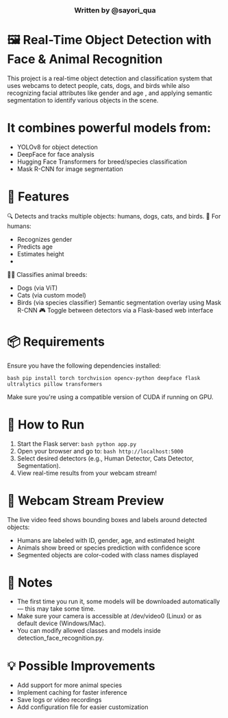 <div align="center">
  <h3>Written by @sayori_qua</h3>
</div>

# 🖼️ Real-Time Object Detection with Face & Animal Recognition
This project is a real-time object detection and classification system that uses webcams to detect people, cats, dogs, and birds while also recognizing facial attributes like gender and age , and applying semantic segmentation to identify various objects in the scene.

# It combines powerful models from:
- YOLOv8 for object detection
- DeepFace for face analysis
- Hugging Face Transformers for breed/species classification
- Mask R-CNN for image segmentation

# 🧠 Features
🔍 Detects and tracks multiple objects: humans, dogs, cats, and birds.
👥 For humans:
- Recognizes gender
- Predicts age
- Estimates height
- 
🐶🐱 Classifies animal breeds:
- Dogs (via ViT)
- Cats (via custom model)
- Birds (via species classifier)
Semantic segmentation overlay using Mask R-CNN
🎮 Toggle between detectors via a Flask-based web interface

# 📦 Requirements
Ensure you have the following dependencies installed:

```bash pip install torch torchvision opencv-python deepface flask ultralytics pillow transformers ```

Make sure you're using a compatible version of CUDA if running on GPU.

# 🚀 How to Run
1. Start the Flask server:
```bash python app.py```
2. Open your browser and go to:
```bash http://localhost:5000```
3. Select desired detectors (e.g., Human Detector, Cats Detector, Segmentation).
4. View real-time results from your webcam stream!

# 📸 Webcam Stream Preview
The live video feed shows bounding boxes and labels around detected objects:

- Humans are labeled with ID, gender, age, and estimated height
- Animals show breed or species prediction with confidence score
- Segmented objects are color-coded with class names displayed
# 📝 Notes
- The first time you run it, some models will be downloaded automatically — this may take some time.
- Make sure your camera is accessible at /dev/video0 (Linux) or as default device (Windows/Mac).
- You can modify allowed classes and models inside detection_face_recognition.py.
# 💡 Possible Improvements
- Add support for more animal species
- Implement caching for faster inference
- Save logs or video recordings
- Add configuration file for easier customization
